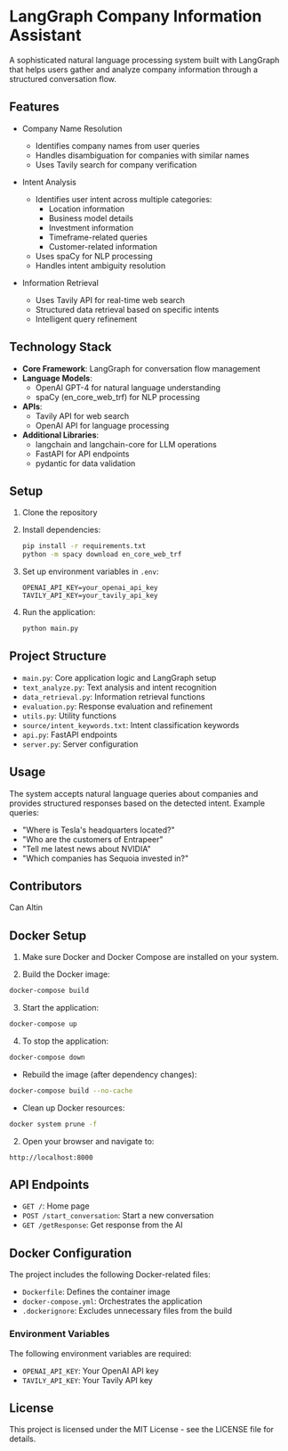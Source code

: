 # LangGraph Company Information Assistant

A sophisticated natural language processing system built with LangGraph that helps users gather and analyze company information through a structured conversation flow.

## Features

- Company Name Resolution
  - Identifies company names from user queries
  - Handles disambiguation for companies with similar names
  - Uses Tavily search for company verification

- Intent Analysis
  - Identifies user intent across multiple categories:
    - Location information
    - Business model details
    - Investment information
    - Timeframe-related queries
    - Customer-related information
  - Uses spaCy for NLP processing
  - Handles intent ambiguity resolution

- Information Retrieval
  - Uses Tavily API for real-time web search
  - Structured data retrieval based on specific intents
  - Intelligent query refinement

## Technology Stack

- **Core Framework**: LangGraph for conversation flow management
- **Language Models**: 
  - OpenAI GPT-4 for natural language understanding
  - spaCy (en_core_web_trf) for NLP processing
- **APIs**:
  - Tavily API for web search
  - OpenAI API for language processing
- **Additional Libraries**:
  - langchain and langchain-core for LLM operations
  - FastAPI for API endpoints
  - pydantic for data validation

## Setup

1. Clone the repository
2. Install dependencies:
   ```bash
   pip install -r requirements.txt
   python -m spacy download en_core_web_trf
   ```

3. Set up environment variables in `.env`:
   ```
   OPENAI_API_KEY=your_openai_api_key
   TAVILY_API_KEY=your_tavily_api_key
   ```

4. Run the application:
   ```bash
   python main.py
   ```

## Project Structure

- `main.py`: Core application logic and LangGraph setup
- `text_analyze.py`: Text analysis and intent recognition
- `data_retrieval.py`: Information retrieval functions
- `evaluation.py`: Response evaluation and refinement
- `utils.py`: Utility functions
- `source/intent_keywords.txt`: Intent classification keywords
- `api.py`: FastAPI endpoints
- `server.py`: Server configuration

## Usage

The system accepts natural language queries about companies and provides structured responses based on the detected intent. Example queries:

- "Where is Tesla's headquarters located?"
- "Who are the customers of Entrapeer"
- "Tell me latest news about NVIDIA"
- "Which companies has Sequoia invested in?"


## Contributors

Can Altin

## Docker Setup

1. Make sure Docker and Docker Compose are installed on your system.

2. Build the Docker image:
```bash
docker-compose build
```

3. Start the application:
```bash
docker-compose up
```

4. To stop the application:
```bash
docker-compose down
```

- Rebuild the image (after dependency changes):
```bash
docker-compose build --no-cache
```

- Clean up Docker resources:
```bash
docker system prune -f
```

2. Open your browser and navigate to:
```
http://localhost:8000
```

## API Endpoints

- `GET /`: Home page
- `POST /start_conversation`: Start a new conversation
- `GET /getResponse`: Get response from the AI

## Docker Configuration

The project includes the following Docker-related files:

- `Dockerfile`: Defines the container image
- `docker-compose.yml`: Orchestrates the application
- `.dockerignore`: Excludes unnecessary files from the build

### Environment Variables

The following environment variables are required:

- `OPENAI_API_KEY`: Your OpenAI API key
- `TAVILY_API_KEY`: Your Tavily API key

## License

This project is licensed under the MIT License - see the LICENSE file for details.
